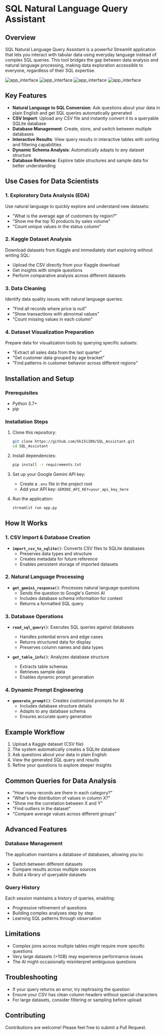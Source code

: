 # SQL Natural Language Query Assistant

## Overview

SQL Natural Language Query Assistant is a powerful Streamlit application that lets you interact with tabular data using everyday language instead of complex SQL queries. This tool bridges the gap between data analysis and natural language processing, making data exploration accessible to everyone, regardless of their SQL expertise.

![app_interface](./images/1.png)
![app_interface](./images/2.png)
![app_interface](./images/3.png)
![app_interface](./images/4.png)

## Key Features

- **Natural Language to SQL Conversion**: Ask questions about your data in plain English and get SQL queries automatically generated
- **CSV Import**: Upload any CSV file and instantly convert it to a queryable SQLite database
- **Database Management**: Create, store, and switch between multiple databases
- **Interactive Results**: View query results in interactive tables with sorting and filtering capabilities
- **Dynamic Schema Analysis**: Automatically adapts to any dataset structure
- **Database Reference**: Explore table structures and sample data for better understanding

## Use Cases for Data Scientists

### 1. Exploratory Data Analysis (EDA)

Use natural language to quickly explore and understand new datasets:
- "What is the average age of customers by region?"
- "Show me the top 10 products by sales volume"
- "Count unique values in the status column"

### 2. Kaggle Dataset Analysis

Download datasets from Kaggle and immediately start exploring without writing SQL:
- Upload the CSV directly from your Kaggle download
- Get insights with simple questions
- Perform comparative analysis across different datasets

### 3. Data Cleaning

Identify data quality issues with natural language queries:
- "Find all records where price is null"
- "Show transactions with abnormal values"
- "Count missing values in each column"

### 4. Dataset Visualization Preparation

Prepare data for visualization tools by querying specific subsets:
- "Extract all sales data from the last quarter"
- "Get customer data grouped by age bracket"
- "Find patterns in customer behavior across different regions"

## Installation and Setup

### Prerequisites

- Python 3.7+
- pip

### Installation Steps

1. Clone this repository:
   ```bash
   git clone https://github.com/hk151109/SQL_Assistant.git
   cd SQL_Assistant
   ```

2. Install dependencies:
   ```bash
   pip install -r requirements.txt
   ```

3. Set up your Google Gemini API key:
   - Create a `.env` file in the project root
   - Add your API key: `GEMINI_API_KEY=your_api_key_here`

4. Run the application:
   ```bash
   streamlit run app.py
   ```

## How It Works

### 1. CSV Import & Database Creation

- **`import_csv_to_sqlite()`**: Converts CSV files to SQLite databases
  - Preserves data types and structure
  - Creates metadata for future reference
  - Enables persistent storage of imported datasets

### 2. Natural Language Processing

- **`get_gemini_response()`**: Processes natural language questions
  - Sends the question to Google's Gemini AI
  - Includes database schema information for context
  - Returns a formatted SQL query

### 3. Database Operations

- **`read_sql_query()`**: Executes SQL queries against databases
  - Handles potential errors and edge cases
  - Returns structured data for display
  - Preserves column names and data types

- **`get_table_info()`**: Analyzes database structure
  - Extracts table schemas
  - Retrieves sample data
  - Enables dynamic prompt generation

### 4. Dynamic Prompt Engineering

- **`generate_prompt()`**: Creates customized prompts for AI
  - Includes database structure details
  - Adapts to any database schema
  - Ensures accurate query generation

## Example Workflow

1. Upload a Kaggle dataset (CSV file)
2. The system automatically creates a SQLite database
3. Ask questions about your data in plain English
4. View the generated SQL query and results
5. Refine your questions to explore deeper insights

## Common Queries for Data Analysis

- "How many records are there in each category?"
- "What's the distribution of values in column X?"
- "Show me the correlation between X and Y"
- "Find outliers in the dataset"
- "Compare average values across different groups"

## Advanced Features

### Database Management

The application maintains a database of databases, allowing you to:
- Switch between different datasets
- Compare results across multiple sources
- Build a library of queryable datasets

### Query History

Each session maintains a history of queries, enabling:
- Progressive refinement of questions
- Building complex analyses step by step
- Learning SQL patterns through observation

## Limitations

- Complex joins across multiple tables might require more specific questions
- Very large datasets (>1GB) may experience performance issues
- The AI might occasionally misinterpret ambiguous questions

## Troubleshooting

- If your query returns an error, try rephrasing the question
- Ensure your CSV has clean column headers without special characters
- For large datasets, consider filtering or sampling before upload

## Contributing

Contributions are welcome! Please feel free to submit a Pull Request.

